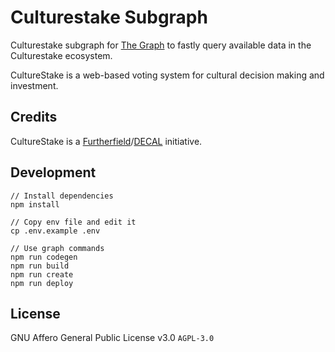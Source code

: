 # Culturestake Subgraph

Culturestake subgraph for [The Graph](https://thegraph.com/) to fastly query available data in the Culturestake ecosystem.

CultureStake is a web-based voting system for cultural decision making and investment.

## Credits

CultureStake is a [Furtherfield](https://www.furtherfield.org/)/[DECAL](http://www.decal.is/) initiative.

## Development

```
// Install dependencies
npm install

// Copy env file and edit it
cp .env.example .env

// Use graph commands
npm run codegen
npm run build
npm run create
npm run deploy
```

## License

GNU Affero General Public License v3.0 `AGPL-3.0`
